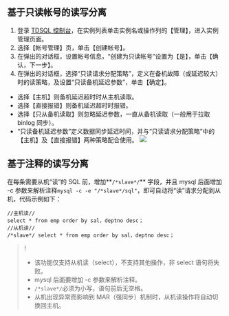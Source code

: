 
## 基于只读帐号的读写分离
1. 登录 [TDSQL 控制台](https://console.cloud.tencent.com/dcdb)，在实例列表单击实例名或操作列的【管理】，进入实例管理页面。
2. 选择【帐号管理】页，单击【创建帐号】。
3. 在弹出的对话框，设置帐号信息，“创建为只读帐号”设置为【是】，单击【确认，下一步】。
4. 在弹出的对话框，选择“只读请求分配策略”，定义在备机故障（或延迟较大）时的读策略，及设置“只读备机延迟参数”，单击【确定】。
 - 选择【主机】则备机延迟超时时从主机读取。
 - 选择【直接报错】则备机延迟超时时报错。
 - 选择【只从备机读取】则忽略延迟参数，一直从备机读取（一般用于拉取 binlog 同步）。
 - “只读备机延迟参数”定义数据同步延迟时间，并与“只读请求分配策略”中的【主机】及【直接报错】两种策略配合使用。
![](https://main.qcloudimg.com/raw/d6329e5b6626e419c2fbd07f5b50c3c9.png)

## 基于注释的读写分离
在每条需要从机“读”的 SQL 前，增加**```/*slave*/```** 字段，并且 mysql 后面增加 -c 参数来解析注释```mysql -c -e "/*slave*/sql"```，即可自动将“读”请求分配到从机，代码示例如下：
```
//主机读//
select * from emp order by sal，deptno desc；
//从机读//
/*slave*/ select * from emp order by sal，deptno desc；
```
>!
>- 该功能仅支持从机读（select），不支持其他操作，非 select 语句将失败。
>- mysql 后面要增加 -c 参数来解析注释。
>-  ```/*slave*/```必须为小写，语句前后无空格。
>- 从机出现异常而影响到 MAR（强同步）机制时，从机读操作将自动切换回主机。
